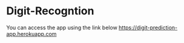 # Digit-Recogntion
You can access the app using the link below
https://digit-prediction-app.herokuapp.com
